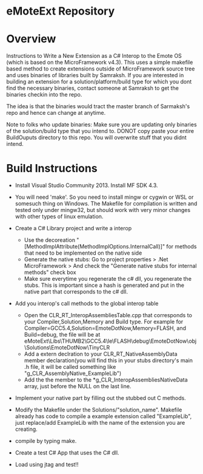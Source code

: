 # eMoteExt Repository

# Overview
Instructions to Write a New Extension as a C# Interop to the Emote OS (which is based on the MicroFramework v4.3). This uses a simple makefile based method to create extensions outside of MicroFramework source tree and uses binaries of libraries built by Samraksh. If you are interested in building an extension for a solution/platform/build type for which you dont find the necessary binaries, contact someone at Samraksh to get the binaries checkin into the repo.

The idea is that the binaries would tract the master branch of Sarmaksh's repo and hence can change at anytime.

Note to folks who update binaries: Make sure you are updating only binaries of the solution/build type that you intend to. DONOT copy paste your entire BuildOuputs directory to this repo. You will 
overwrite stuff that you didnt intend.

# Build Instructions
- Install Visual Studio Community 2013. Install MF SDK 4.3. 
- You will need 'make'. So you need to install mingw or cygwin or WSL or somesuch thing on Windows. The Makefile for compilation is written and tested only under mingw32, but should work with very minor changes with other types of linux emulation.
- Create a C# Library project and write a interop
	- Use the decoreation "[MethodImplAttribute(MethodImplOptions.InternalCall)]" for methods that need to be implemented on the native side
	- Generate the native stubs: Go to project properties > .Net MicroFramework > And check the "Generate native stubs for internal methods" check box
	- Make sure everytime you regenerate the c# dll, you regenerate the stubs. This is important since a hash is generated and put in the native part that corresponds to the c# dll.
- Add you interop's call methods to the global interop table
	- Open the CLR_RT_InteropAssembliesTable.cpp that corresponds to your Compiler,Solution,Memory and Build type. For example for Compiler=GCC5.4,Solution=EmoteDotNow,Memory=FLASH, and Build=debug, the file will be at eMoteExt\Libs\THUMB2\GCC5.4\le\FLASH\debug\EmoteDotNow\obj\Solutions\EmoteDotNow\TinyCLR 
	- Add a extern declration to your CLR_RT_NativeAssemblyData member declaration(you will find this in your stubs directory's main .h file, it will be called something like "g_CLR_AssemblyNative_ExampleLib")
	- Add the the member to the *g_CLR_InteropAssembliesNativeData array, just before the NULL on the last line.
- Implement your native part by filling out the stubbed out C methods.

- Modify the Makefile under the Solutions/"solution_name". Makefile already has code to compile a  example extension called "ExampleLib", just replace/add ExampleLib with the name of the extension you are creating.
- compile by typing make.
- Create a test C# App that uses the C# dll.
- Load using jtag and test!!
	